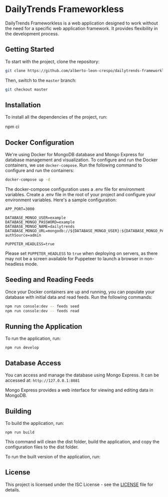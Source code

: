 # DailyTrends Frameworkless

DailyTrends Frameworkless is a web application designed to work without the need for a specific web application framework. It provides flexibility in the development process.

## Getting Started

To start with the project, clone the repository:

```bash
git clone https://github.com/alberto-leon-crespo/dailytrends-frameworkless.git
```

Then, switch to the `master` branch:

```bash
git checkout master
```

## Installation

To install all the dependencies of the project, run:

npm ci

## Docker Configuration

We're using Docker for MongoDB database and Mongo Express for database management and visualization. To configure and run the Docker containers, we use `docker-compose`. Run the following command to configure and run the containers:

```bash
docker-compose up -d
```

The docker-compose configuration uses a .env file for environment variables. Create a .env file in the root of your project and configure your environment variables. Here's a sample configuration:

```
APP_PORT=3000

DATABASE_MONGO_USER=example
DATABASE_MONGO_PASSWORD=example
DATABASE_MONGO_NAME=dailytrends
DATABASE_MONGO_URL=mongodb://${DATABASE_MONGO_USER}:${DATABASE_MONGO_PASSWORD}@127.0.0.1:27017/dailytrends?authSource=admin

PUPPETER_HEADLESS=true
```

Please set `PUPPETER_HEADLESS` to `true` when deploying on servers, as there may not be a screen available for Puppeteer to launch a browser in non-headless mode.

## Seeding and Reading Feeds

Once your Docker containers are up and running, you can populate your database with initial data and read feeds. Run the following commands:

```bash
npm run console:dev -- feeds seed
npm run console:dev -- feeds read
```

## Running the Application

To run the application, run:

```
npm run develop
```

## Database Access

You can access and manage the database using Mongo Express. It can be accessed at: `http://127.0.0.1:8081`

Mongo Express provides a web interface for viewing and editing data in MongoDB.

## Building

To build the application, run:

```npm run build```

This command will clean the dist folder, build the application, and copy the configuration files to the dist folder.

To run the built version of the application, run:

## License

This project is licensed under the ISC License - see the [LICENSE](LICENSE) file for details.
